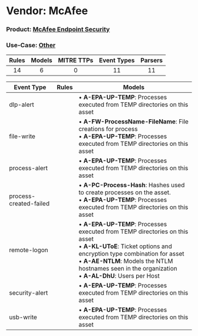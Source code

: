 Vendor: McAfee
==============
### Product: [McAfee Endpoint Security](../ds_mcafee_mcafee_endpoint_security.md)
### Use-Case: [Other](../../../../UseCases/uc_other.md)

| Rules | Models | MITRE TTPs | Event Types | Parsers |
|:-----:|:------:|:----------:|:-----------:|:-------:|
|  14   |   6    |     0      |     11      |   11    |

| Event Type             | Rules | Models                                                                                                                                                                                                                                                                            |
| ---------------------- | ----- | --------------------------------------------------------------------------------------------------------------------------------------------------------------------------------------------------------------------------------------------------------------------------------- |
| dlp-alert              |       |  • <b>A-EPA-UP-TEMP</b>: Processes executed from TEMP directories on this asset                                                                                                                                                                                                   |
| file-write             |       |  • <b>A-FW-ProcessName-FileName</b>: File creations for process<br> • <b>A-EPA-UP-TEMP</b>: Processes executed from TEMP directories on this asset                                                                                                                                |
| process-alert          |       |  • <b>A-EPA-UP-TEMP</b>: Processes executed from TEMP directories on this asset                                                                                                                                                                                                   |
| process-created-failed |       |  • <b>A-PC-Process-Hash</b>: Hashes used to create processes on the asset.<br> • <b>A-EPA-UP-TEMP</b>: Processes executed from TEMP directories on this asset                                                                                                                     |
| remote-logon           |       |  • <b>A-EPA-UP-TEMP</b>: Processes executed from TEMP directories on this asset<br> • <b>A-KL-UToE</b>: Ticket options and encryption type combination for asset<br> • <b>A-AE-NTLM</b>: Models the NTLM hostnames seen in the organization<br> • <b>A-AL-DhU</b>: Users per Host |
| security-alert         |       |  • <b>A-EPA-UP-TEMP</b>: Processes executed from TEMP directories on this asset                                                                                                                                                                                                   |
| usb-write              |       |  • <b>A-EPA-UP-TEMP</b>: Processes executed from TEMP directories on this asset                                                                                                                                                                                                   |